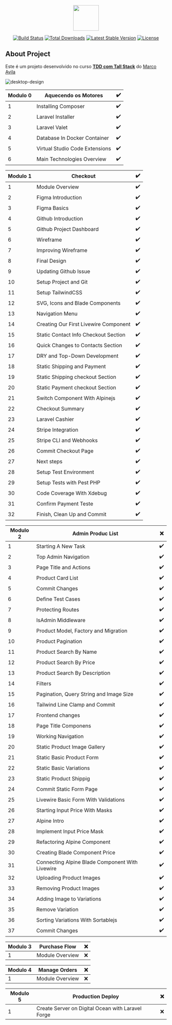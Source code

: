 <p align="center"><a href="https://laravel.com" target="_blank"><img src="https://user-images.githubusercontent.com/37590954/163650889-d9b190fe-9e21-43da-9515-0d124bb33a90.png" width="80"></a></p>

<p align="center">
<a href="https://travis-ci.org/laravel/framework"><img src="https://travis-ci.org/laravel/framework.svg" alt="Build Status"></a>
<a href="https://packagist.org/packages/laravel/framework"><img src="https://img.shields.io/packagist/dt/laravel/framework" alt="Total Downloads"></a>
<a href="https://packagist.org/packages/laravel/framework"><img src="https://img.shields.io/packagist/v/laravel/framework" alt="Latest Stable Version"></a>
<a href="https://packagist.org/packages/laravel/framework"><img src="https://img.shields.io/packagist/l/laravel/framework" alt="License"></a>
</p>

## About Project

Este é um projeto desenvolvido no curso **[TDD com Tall Stack](https://pay.kiwify.com.br/8pzHBxF)** do [Marco Avila](https://www.youtube.com/watch?v=izGoyL8ZQFY)

![desktop-design](https://user-images.githubusercontent.com/37590954/163650878-df64d333-3f12-4aac-997c-b1c4f7e76310.png)
    
| Modulo 0 | Aquecendo os Motores           | ✔️ |
|----------|--------------------------------|---|
| 1        | Installing Composer            | ✔️ |
| 2        | Laravel Installer              | ✔️ |
| 3        | Laravel Valet                  | ✔️ |
| 4        | Database In Docker Container   | ✔️ |
| 5        | Virtual Studio Code Extensions | ✔️ |
| 6        | Main Technologies Overview     | ✔️ |

| Modulo 1 | Checkout                              | ✔️ |
|----------|---------------------------------------|---|
| 1        | Module Overview                       | ✔️ |
| 2        | Figma Introduction                    | ✔️ |
| 3        | Figma Basics                          | ✔️ |
| 4        | Github Introduction                   | ✔️ |
| 5        | Github Project Dashboard              | ✔️ |
| 6        | Wireframe                             | ✔️ |
| 7        | Improving Wireframe                   | ✔️ |
| 8        | Final Design                          | ✔️ |
| 9        | Updating Github Issue                 | ✔️ |
| 10       | Setup Project and Git                 | ✔️ |
| 11       | Setup TailwindCSS                     | ✔️ |
| 12       | SVG, Icons and Blade Components       | ✔️ |
| 13       | Navigation Menu                       | ✔️ |
| 14       | Creating Our First Livewire Component | ✔️ |
| 15       | Static Contact Info Checkout Section  | ✔️ |
| 16       | Quick Changes to Contacts Section     | ✔️ |
| 17       | DRY and Top-Down Development          | ✔️ |
| 18       | Static Shipping and Payment           | ✔️ |
| 19       | Static Shipping checkout Section      | ✔️ |
| 20       | Static Payment checkout Section       | ✔️ |
| 21       | Switch Component With Alpinejs        | ✔️ |
| 22       | Checkout Summary                      | ✔️ |
| 23       | Laravel Cashier                       | ✔️ |
| 24       | Stripe Integration                    | ✔️ |
| 25       | Stripe CLI and Webhooks               | ✔️ |
| 26       | Commit Checkout Page                  | ✔️ |
| 27       | Next steps                            | ✔️ |
| 28       | Setup Test Environment                | ✔️ |
| 29       | Setup Tests with Pest PHP             | ✔️ |
| 30       | Code Coverage With Xdebug             | ✔️ |
| 31       | Confirm Payment Teste                 | ✔️ |
| 32       | Finish, Clean Up and Commit           | ✔️ |

| Modulo 2 | Admin Produc List                                  | ❌ |
|----------|----------------------------------------------------|---|
| 1        | Starting A New Task                                | ✔️ |
| 2        | Top Admin Navigation                               | ✔️ |
| 3        | Page Title and Actions                             | ✔️ |
| 4        | Product Card List                                  | ✔️ |
| 5        | Commit Changes                                     | ✔️ |
| 6        | Define Test Cases                                  | ✔️ |
| 7        | Protecting Routes                                  | ✔️ |
| 8        | IsAdmin Middleware                                 | ✔️ |
| 9        | Product Model, Factory and Migration               | ✔️ |
| 10       | Product Pagination                                 | ✔️ |
| 11       | Product Search By Name                             | ✔️ |
| 12       | Product Search By Price                            | ✔️ |
| 13       | Product Search By Description                      | ✔️ |
| 14       | Filters                                            | ✔️ |
| 15       | Pagination, Query String and Image Size            | ✔️ |
| 16       | Tailwind Line Clamp and Commit                     | ✔️ |
| 17       | Frontend changes                                   | ✔️ |
| 18       | Page Title Componens                               | ✔️ |
| 19       | Working Navigation                                 | ✔️ |
| 20       | Static Product Image Gallery                       | ✔️ |
| 21       | Static Basic Product Form                          | ✔️ |
| 22       | Static Basic Variations                            | ✔️ |
| 23       | Static Product Shippig                             | ✔️ |
| 24       | Commit Static Form Page                            | ✔️ |
| 25       | Livewire Basic Form With Validations               | ✔️ |
| 26       | Starting Input Price With Masks                    | ✔️ |
| 27       | Alpine Intro                                       | ✔️ |
| 28       | Implement Input Price Mask                         | ✔️ |
| 29       | Refactoring Alpine Component                       | ✔️ |
| 30       | Creating Blade Component Price                     | ✔️ |
| 31       | Connecting Alpine Blade Component With Livewire    | ✔️ |
| 32       | Uploading Product Images                           | ✔️ |
| 33       | Removing Product Images                            | ✔️ |
| 34       | Adding Image to Variations                         | ✔️ |
| 35       | Remove Variation                                   | ✔️ |
| 36       | Sorting Variations With Sortablejs                 | ✔️ |
| 37       | Commit Changes                                     | ✔️ |

| Modulo 3 | Purchase Flow                         | ❌ |
|----------|---------------------------------------|---|
| 1        | Module Overview                       | ❌ |

| Modulo 4 | Manage Orders                         | ❌ |
|----------|---------------------------------------|---|
| 1        | Module Overview                       | ❌ |

| Modulo 5 | Production Deploy                                 | ❌ |
|----------|---------------------------------------------------|---|
| 1        | Create Server on Digital Ocean with Laravel Forge | ❌ |